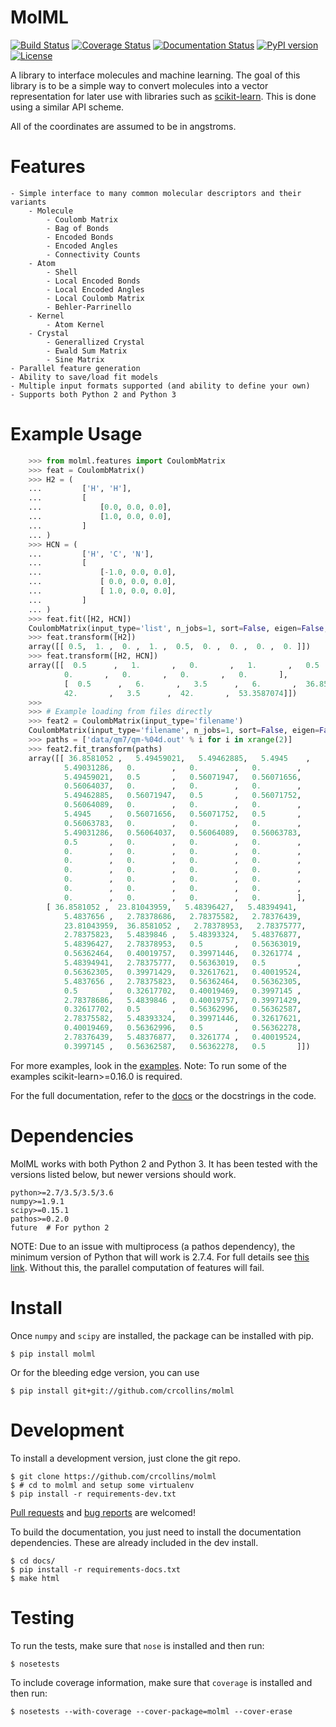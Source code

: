 MolML
=====
[![Build Status](https://travis-ci.org/crcollins/molml.svg?branch=master)](https://travis-ci.org/crcollins/molml)
[![Coverage Status](https://coveralls.io/repos/github/crcollins/molml/badge.svg?branch=master)](https://coveralls.io/github/crcollins/molml?branch=master)
[![Documentation Status](https://readthedocs.org/projects/molml/badge/?version=latest)](http://molml.readthedocs.io/en/latest/?badge=latest)
[![PyPI version](https://img.shields.io/pypi/v/MolML.svg?style=flat)](http://pypi.python.org/pypi/MolML)
[![License](https://img.shields.io/pypi/l/MolML.svg?style=flat)](https://github.com/crcollins/molml/blob/master/LICENSE.txt)

A library to interface molecules and machine learning. The goal of this library is to be a simple way to convert molecules into a vector representation for later use with libraries such as [scikit-learn](http://scikit-learn.org/). This is done using a similar API scheme.

All of the coordinates are assumed to be in angstroms.


Features
========


    - Simple interface to many common molecular descriptors and their variants
        - Molecule
            - Coulomb Matrix
            - Bag of Bonds
            - Encoded Bonds
            - Encoded Angles
            - Connectivity Counts
        - Atom
            - Shell
            - Local Encoded Bonds
            - Local Encoded Angles
            - Local Coulomb Matrix
            - Behler-Parrinello
        - Kernel
            - Atom Kernel
        - Crystal
            - Generallized Crystal
            - Ewald Sum Matrix
            - Sine Matrix
    - Parallel feature generation
    - Ability to save/load fit models
    - Multiple input formats supported (and ability to define your own)
    - Supports both Python 2 and Python 3


Example Usage
=============

```python
    >>> from molml.features import CoulombMatrix
    >>> feat = CoulombMatrix()
    >>> H2 = (
    ...         ['H', 'H'],
    ...         [
    ...             [0.0, 0.0, 0.0],
    ...             [1.0, 0.0, 0.0],
    ...         ]
    ... )
    >>> HCN = (
    ...         ['H', 'C', 'N'],
    ...         [
    ...             [-1.0, 0.0, 0.0],
    ...             [ 0.0, 0.0, 0.0],
    ...             [ 1.0, 0.0, 0.0],
    ...         ]
    ... )
    >>> feat.fit([H2, HCN])
    CoulombMatrix(input_type='list', n_jobs=1, sort=False, eigen=False, drop_values=False)
    >>> feat.transform([H2])
    array([[ 0.5,  1. ,  0. ,  1. ,  0.5,  0. ,  0. ,  0. ,  0. ]])
    >>> feat.transform([H2, HCN])
    array([[  0.5      ,   1.       ,   0.       ,   1.       ,   0.5      ,
            0.       ,   0.       ,   0.       ,   0.       ],
            [  0.5      ,   6.       ,   3.5      ,   6.       ,  36.8581052,
            42.       ,   3.5      ,  42.       ,  53.3587074]])
    >>>
	>>> # Example loading from files directly
    >>> feat2 = CoulombMatrix(input_type='filename')
    CoulombMatrix(input_type='filename', n_jobs=1, sort=False, eigen=False, drop_values=False)
    >>> paths = ['data/qm7/qm-%04d.out' % i for i in xrange(2)]
	>>> feat2.fit_transform(paths)
	array([[ 36.8581052 ,   5.49459021,   5.49462885,   5.4945    ,
			5.49031286,   0.        ,   0.        ,   0.        ,
			5.49459021,   0.5       ,   0.56071947,   0.56071656,
			0.56064037,   0.        ,   0.        ,   0.        ,
			5.49462885,   0.56071947,   0.5       ,   0.56071752,
			0.56064089,   0.        ,   0.        ,   0.        ,
			5.4945    ,   0.56071656,   0.56071752,   0.5       ,
			0.56063783,   0.        ,   0.        ,   0.        ,
			5.49031286,   0.56064037,   0.56064089,   0.56063783,
			0.5       ,   0.        ,   0.        ,   0.        ,
			0.        ,   0.        ,   0.        ,   0.        ,
			0.        ,   0.        ,   0.        ,   0.        ,
			0.        ,   0.        ,   0.        ,   0.        ,
			0.        ,   0.        ,   0.        ,   0.        ,
			0.        ,   0.        ,   0.        ,   0.        ,
			0.        ,   0.        ,   0.        ,   0.        ],
		[ 36.8581052 ,  23.81043959,   5.48396427,   5.48394941,
			5.4837656 ,   2.78378686,   2.78375582,   2.78376439,
			23.81043959,  36.8581052 ,   2.78378953,   2.78375777,
			2.78375823,   5.4839846 ,   5.48393324,   5.48376877,
			5.48396427,   2.78378953,   0.5       ,   0.56363019,
			0.56362464,   0.40019757,   0.39971446,   0.3261774 ,
			5.48394941,   2.78375777,   0.56363019,   0.5       ,
			0.56362305,   0.39971429,   0.32617621,   0.40019524,
			5.4837656 ,   2.78375823,   0.56362464,   0.56362305,
			0.5       ,   0.32617702,   0.40019469,   0.3997145 ,
			2.78378686,   5.4839846 ,   0.40019757,   0.39971429,
			0.32617702,   0.5       ,   0.56362996,   0.56362587,
			2.78375582,   5.48393324,   0.39971446,   0.32617621,
			0.40019469,   0.56362996,   0.5       ,   0.56362278,
			2.78376439,   5.48376877,   0.3261774 ,   0.40019524,
			0.3997145 ,   0.56362587,   0.56362278,   0.5       ]])
```

For more examples, look in the [examples](https://github.com/crcollins/molml/tree/master/examples). Note: To run some of the examples scikit-learn>=0.16.0 is required.

For the full documentation, refer to the [docs](http://molml.readthedocs.io) or the docstrings in the code.


Dependencies
============

MolML works with both Python 2 and Python 3. It has been tested with the versions listed below, but newer versions should work.

    python>=2.7/3.5/3.5/3.6
    numpy>=1.9.1
    scipy>=0.15.1
    pathos>=0.2.0
    future  # For python 2


NOTE: Due to an issue with multiprocess (a pathos dependency), the minimum version of Python that will work is 2.7.4. For full details see [this link](https://github.com/uqfoundation/multiprocess/issues/11). Without this, the parallel computation of features will fail.


Install
=======

Once `numpy` and `scipy` are installed, the package can be installed with pip.

    $ pip install molml

Or for the bleeding edge version, you can use

    $ pip install git+git://github.com/crcollins/molml


Development
===========

To install a development version, just clone the git repo.

    $ git clone https://github.com/crcollins/molml
    $ # cd to molml and setup some virtualenv
    $ pip install -r requirements-dev.txt

[Pull requests](https://github.com/crcollins/molml/pulls) and [bug reports](https://github.com/crcollins/molml/issues) are welcomed!

To build the documentation, you just need to install the documentation dependencies. These are already included in the dev install.

    $ cd docs/
    $ pip install -r requirements-docs.txt
    $ make html

Testing
=======

To run the tests, make sure that `nose` is installed and then run:

    $ nosetests

To include coverage information, make sure that `coverage` is installed and then run:

    $ nosetests --with-coverage --cover-package=molml --cover-erase

